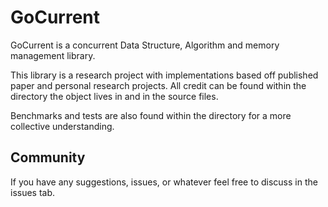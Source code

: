 # GoCurrent

GoCurrent is a concurrent Data Structure, Algorithm and memory management library.  

This library is a research project with implementations based off published paper and personal research projects. All credit can be found within the directory the object lives in and in the source files.

Benchmarks and tests are also found within the directory for a more collective understanding.  

## Community
If you have any suggestions, issues, or whatever feel free to discuss in the issues tab. 
